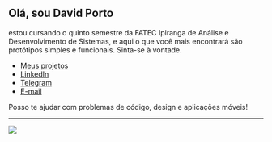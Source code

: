 ## Olá, sou David Porto

estou cursando o quinto semestre da FATEC Ipiranga de Análise e Desenvolvimento de Sistemas, e aqui o que você mais encontrará são protótipos simples e funcionais. Sinta-se à vontade.

* [Meus projetos](https://github.com/davidevol?tab=repositories)
* [LinkedIn](https://www.linkedin.com/in/david-porto/)
* [Telegram](https://t.me/RosaEscuro)
* [E-mail](mailto:davidcontato@pm.me)

Posso te ajudar com problemas de código, design e aplicações móveis! 

----

<div><img src="https://github-readme-stats.vercel.app/api/top-langs/?username=davidevol&langs_count=9&title_color=58a6ff&hide_border=true&layout=compact&hide=Jupyter%20Notebook&bg_color=00000000"></div>
